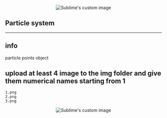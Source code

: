 <p align="center">
    <img src="https://raw.githubusercontent.com/hillelcoren/invoice-ninja/master/public/images/round_logo.png" alt="Sublime's custom image"/>
</p>

## Particle system

---

## info

particle points object

## upload at least 4 image to the img folder and give them numerical names starting from 1

```
1.png
2.png
3.png
```

<p align="center">
    <img src="https://raw.githubusercontent.com/hillelcoren/invoice-ninja/master/public/images/round_logo.png" alt="Sublime's custom image"/>
</p>


